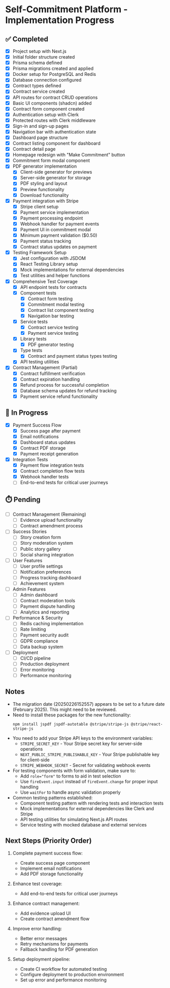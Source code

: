 # Self-Commitment Platform - Implementation Progress

## ✅ Completed
- [x] Project setup with Next.js
- [x] Initial folder structure created
- [x] Prisma schema defined
- [x] Prisma migrations created and applied
- [x] Docker setup for PostgreSQL and Redis
- [x] Database connection configured
- [x] Contract types defined
- [x] Contract service created
- [x] API routes for contract CRUD operations
- [x] Basic UI components (shadcn) added
- [x] Contract form component created
- [x] Authentication setup with Clerk
- [x] Protected routes with Clerk middleware
- [x] Sign-in and sign-up pages
- [x] Navigation bar with authentication state
- [x] Dashboard page structure
- [x] Contract listing component for dashboard
- [x] Contract detail page
- [x] Homepage redesign with "Make Commitment" button
- [x] Commitment form modal component
- [x] PDF generator implementation
  - [x] Client-side generator for previews
  - [x] Server-side generator for storage
  - [x] PDF styling and layout
  - [x] Preview functionality
  - [x] Download functionality
- [x] Payment integration with Stripe
  - [x] Stripe client setup
  - [x] Payment service implementation
  - [x] Payment processing endpoint
  - [x] Webhook handler for payment events
  - [x] Payment UI in commitment modal
  - [x] Minimum payment validation ($0.50)
  - [x] Payment status tracking
  - [x] Contract status updates on payment
- [x] Testing Framework Setup
  - [x] Jest configuration with JSDOM
  - [x] React Testing Library setup
  - [x] Mock implementations for external dependencies
  - [x] Test utilities and helper functions
- [x] Comprehensive Test Coverage
  - [x] API endpoint tests for contracts
  - [x] Component tests
    - [x] Contract form testing
    - [x] Commitment modal testing
    - [x] Contract list component testing
    - [x] Navigation bar testing
  - [x] Service tests
    - [x] Contract service testing
    - [x] Payment service testing
  - [x] Library tests
    - [x] PDF generator testing
  - [x] Type tests
    - [x] Contract and payment status types testing
  - [x] API testing utilities
- [x] Contract Management (Partial)
  - [x] Contract fulfillment verification
  - [x] Contract expiration handling
  - [x] Refund process for successful completion
  - [x] Database schema updates for refund tracking
  - [x] Payment service refund functionality

## 🔄 In Progress
- [x] Payment Success Flow
  - [x] Success page after payment
  - [x] Email notifications
  - [x] Dashboard status updates
  - [x] Contract PDF storage
  - [x] Payment receipt generation
- [x] Integration Tests
  - [x] Payment flow integration tests
  - [x] Contract completion flow tests
  - [x] Webhook handler tests
  - [ ] End-to-end tests for critical user journeys

## ⏱️ Pending
- [ ] Contract Management (Remaining)
  - [ ] Evidence upload functionality
  - [ ] Contract amendment process

- [ ] Success Stories
  - [ ] Story creation form
  - [ ] Story moderation system
  - [ ] Public story gallery
  - [ ] Social sharing integration

- [ ] User Features
  - [ ] User profile settings
  - [ ] Notification preferences
  - [ ] Progress tracking dashboard
  - [ ] Achievement system

- [ ] Admin Features
  - [ ] Admin dashboard
  - [ ] Contract moderation tools
  - [ ] Payment dispute handling
  - [ ] Analytics and reporting

- [ ] Performance & Security
  - [ ] Redis caching implementation
  - [ ] Rate limiting
  - [ ] Payment security audit
  - [ ] GDPR compliance
  - [ ] Data backup system

- [ ] Deployment
  - [ ] CI/CD pipeline
  - [ ] Production deployment
  - [ ] Error monitoring
  - [ ] Performance monitoring

## Notes
- The migration date (20250226152557) appears to be set to a future date (February 2025). This might need to be reviewed.
- Need to install these packages for the new functionality:
  ```
  npm install jspdf jspdf-autotable @stripe/stripe-js @stripe/react-stripe-js
  ```
- You need to add your Stripe API keys to the environment variables:
  - `STRIPE_SECRET_KEY` - Your Stripe secret key for server-side operations
  - `NEXT_PUBLIC_STRIPE_PUBLISHABLE_KEY` - Your Stripe publishable key for client-side
  - `STRIPE_WEBHOOK_SECRET` - Secret for validating webhook events
- For testing components with form validation, make sure to:
  - Add `role="form"` to forms to aid in test selection
  - Use `fireEvent.input` instead of `fireEvent.change` for proper input handling
  - Use `waitFor` to handle async validation properly
- Common testing patterns established:
  - Component testing pattern with rendering tests and interaction tests
  - Mock implementations for external dependencies like Clerk and Stripe
  - API testing utilities for simulating Next.js API routes
  - Service testing with mocked database and external services

## Next Steps (Priority Order)
1. Complete payment success flow:
   - Create success page component
   - Implement email notifications
   - Add PDF storage functionality
   
2. Enhance test coverage:
   - Add end-to-end tests for critical user journeys
   
3. Enhance contract management:
   - Add evidence upload UI
   - Create contract amendment flow
   
4. Improve error handling:
   - Better error messages
   - Retry mechanisms for payments
   - Fallback handling for PDF generation
   
5. Setup deployment pipeline:
   - Create CI workflow for automated testing
   - Configure deployment to production environment
   - Set up error and performance monitoring

